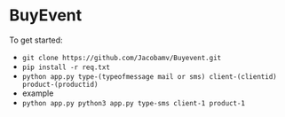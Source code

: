 BuyEvent
=============


To get started:
 - `git clone https://github.com/Jacobamv/Buyevent.git`
 - `pip install -r req.txt`
 - `python app.py type-(typeofmessage mail or sms) client-(clientid) product-(productid)`
 - example 
 - `python app.py python3 app.py type-sms client-1 product-1`
